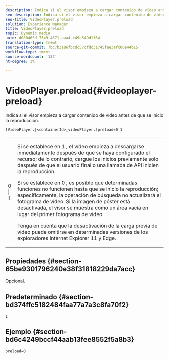```yaml
---
description: Indica si el visor empieza a cargar contenido de vídeo antes de que se inicio la reproducción.
seo-description: Indica si el visor empieza a cargar contenido de vídeo antes de que se inicio la reproducción.
seo-title: VideoPlayer.preload
solution: Experience Manager
title: VideoPlayer.preload
topic: Dynamic media
uuid: d080465d-7349-4671-aaa4-c49e549d1f64
translation-type: tm+mt
source-git-commit: 7bc7b3a86fbcdc57cfdc31745fae3afc06e44b15
workflow-type: tm+mt
source-wordcount: '132'
ht-degree: 3%

---
```



# VideoPlayer.preload{#videoplayer-preload}

Indica si el visor empieza a cargar contenido de vídeo antes de que se inicio la reproducción.

`[VideoPlayer.|<containerId>_videoPlayer.]preload=0|1`

<table id="table_AE7AAFA9B4374E31B51D06511EB96401"> 
 <tbody> 
  <tr> 
   <td colname="col1"> <p> <span class="codeph"> 0 | 1 </span> </p> </td> 
   <td colname="col2"> <p> Si se establece en <span class="codeph"> 1 </span>, el vídeo empieza a descargarse inmediatamente después de que se haya configurado el recurso; de lo contrario, cargue los inicios previamente solo después de que el usuario final o una llamada de API inicien la reproducción. </p> <p>Si se establece en <span class="codeph"> 0 </span>, es posible que determinadas funciones no funcionen hasta que se inicio la reproducción; específicamente, la operación de búsqueda no actualizará el fotograma de vídeo. Si la imagen de póster está desactivada, el visor se muestra como un área vacía en lugar del primer fotograma de vídeo. </p> <p>Tenga en cuenta que la desactivación de la carga previa de vídeo puede omitirse en determinadas versiones de los exploradores Internet Explorer 11 y Edge. </p> </td> 
  </tr> 
 </tbody> 
</table>

## Propiedades {#section-65be9301796240e38f31818229da7acc}

Opcional.

## Predeterminado {#section-bd374ffc5182484faa77a7a3c8fa70f2}

`1`

## Ejemplo {#section-bd6c4249bccf44aab13fee8552f5a8b3}

`preload=0`
